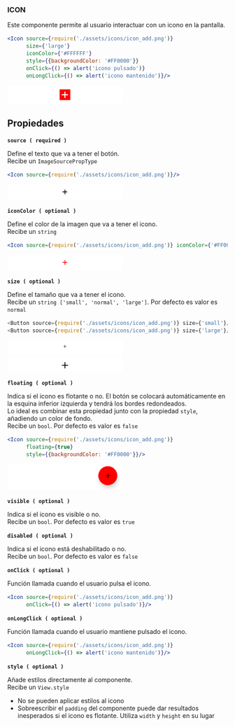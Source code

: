 ### ICON

Este componente permite al usuario interactuar con un icono en la pantalla.

```jsx
<Icon source={require('./assets/icons/icon_add.png')}
	  size={'large'}
	  iconColor={'#FFFFFF'}
	  style={{backgroundColor: '#FF0000'}}
	  onClick={() => alert('icono pulsado')}
	  onLongClick={() => alert('icono mantenido')}/>
```
![comp_icon_example](../assets/2_PROTOTYPE/comp_icon/comp_icon_example.png)

**Propiedades**
-

**`source ( required )`**

Define el texto que va a tener el botón.
<br>
Recibe un `ImageSourcePropType`
```jsx
<Icon source={require('./assets/icons/icon_add.png')}/>
```
![comp_icon](../assets/2_PROTOTYPE/comp_icon/comp_icon.png)

**`iconColor ( optional )`**

Define el color de la imagen que va a tener el icono.
<br>
Recibe un `string`
```jsx
<Icon source={require('./assets/icons/icon_add.png')} iconColor={'#FF0000'}/>
```
![comp_icon_iconColor](../assets/2_PROTOTYPE/comp_icon/comp_icon_iconColor.png)

<div style="page-break-after: always;"></div>

**`size ( optional )`**

Define el tamaño que va a tener el icono.
<br>
Recibe un `string ['small', 'normal', 'large']`. Por defecto es valor es `normal`
```ts
<Button source={require('./assets/icons/icon_add.png')} size={'small'}/>
<Button source={require('./assets/icons/icon_add.png')} size={'large'}/>
```
![comp_icon_sizeSmall](../assets/2_PROTOTYPE/comp_icon/comp_icon_sizeSmall.png)
![comp_icon_sizeLarge](../assets/2_PROTOTYPE/comp_icon/comp_icon_sizeLarge.png)

**`floating ( optional )`**

Indica si el icono es flotante o no. El botón se colocará automáticamente en la esquina inferior izquierda y tendrá los bordes redondeados.
<br>
Lo ideal es combinar esta propiedad junto con la propiedad `style`, añadiendo un color de fondo.
<br>
Recibe un `bool`. Por defecto es valor es `false`
```jsx
<Icon source={require('./assets/icons/icon_add.png')}
	  floating={true}
	  style={{backgroundColor: '#FF0000'}}/>
```
![comp_icon_floating](../assets/2_PROTOTYPE/comp_icon/comp_icon_floating.png)

**`visible ( optional )`**

Indica si el icono es visible o no.
<br>
Recibe un `bool`. Por defecto es valor es `true`

**`disabled ( optional )`**

Indica si el icono está deshabilitado o no.
<br>
Recibe un `bool`. Por defecto es valor es `false`

**`onClick ( optional )`**

Función llamada cuando el usuario pulsa el icono.
```jsx
<Icon source={require('./assets/icons/icon_add.png')}
	  onClick={() => alert('icono pulsado')}/>
```

<div style="page-break-after: always;"></div>

**`onLongClick ( optional )`**

Función llamada cuando el usuario mantiene pulsado el icono.
```jsx
<Icon source={require('./assets/icons/icon_add.png')}
	  onLongClick={() => alert('icono mantenido')}/>
```

**`style ( optional )`**

Añade estilos directamente al componente.
<br>
Recibe un `View.style`
- No se pueden aplicar estilos al icono
- Sobreescribir el `padding` del componente puede dar resultados inesperados si el icono es flotante. Utiliza `width` y `height` en su lugar

<div style="page-break-after: always;"></div>